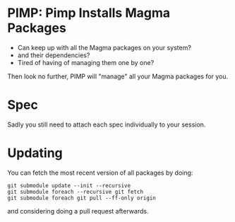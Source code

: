 # PIMP: Pimp Installs Magma Packages

- Can keep up with all the Magma packages on your system?
- and their dependencies?
- Tired of having of managing them one by one?

Then look no further, PIMP will "manage" all your Magma packages for you.

# Spec

Sadly you still need to attach each spec individually to your session. 



# Updating

You can fetch the most recent version of all packages by doing:
```
git submodule update --init --recursive
git submodule foreach --recursive git fetch
git submodule foreach git pull --ff-only origin
```
and considering doing a pull request afterwards.
